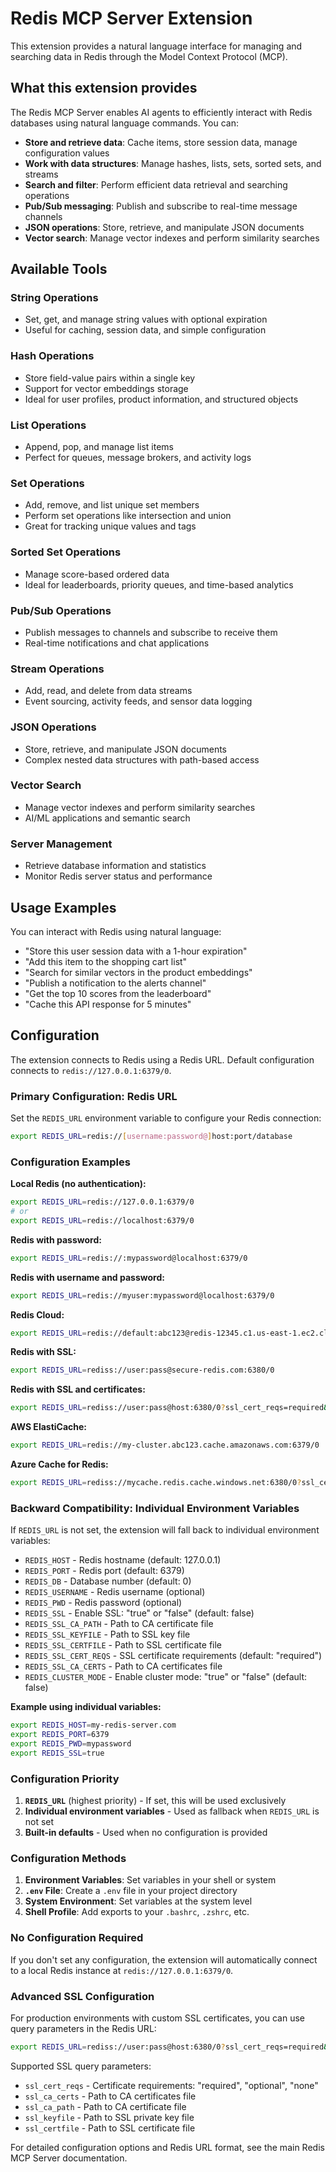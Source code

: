 # Redis MCP Server Extension

This extension provides a natural language interface for managing and searching data in Redis through the Model Context Protocol (MCP).

## What this extension provides

The Redis MCP Server enables AI agents to efficiently interact with Redis databases using natural language commands. You can:

- **Store and retrieve data**: Cache items, store session data, manage configuration values
- **Work with data structures**: Manage hashes, lists, sets, sorted sets, and streams
- **Search and filter**: Perform efficient data retrieval and searching operations
- **Pub/Sub messaging**: Publish and subscribe to real-time message channels
- **JSON operations**: Store, retrieve, and manipulate JSON documents
- **Vector search**: Manage vector indexes and perform similarity searches

## Available Tools

### String Operations
- Set, get, and manage string values with optional expiration
- Useful for caching, session data, and simple configuration

### Hash Operations  
- Store field-value pairs within a single key
- Support for vector embeddings storage
- Ideal for user profiles, product information, and structured objects

### List Operations
- Append, pop, and manage list items
- Perfect for queues, message brokers, and activity logs

### Set Operations
- Add, remove, and list unique set members
- Perform set operations like intersection and union
- Great for tracking unique values and tags

### Sorted Set Operations
- Manage score-based ordered data
- Ideal for leaderboards, priority queues, and time-based analytics

### Pub/Sub Operations
- Publish messages to channels and subscribe to receive them
- Real-time notifications and chat applications

### Stream Operations
- Add, read, and delete from data streams
- Event sourcing, activity feeds, and sensor data logging

### JSON Operations
- Store, retrieve, and manipulate JSON documents
- Complex nested data structures with path-based access

### Vector Search
- Manage vector indexes and perform similarity searches
- AI/ML applications and semantic search

### Server Management
- Retrieve database information and statistics
- Monitor Redis server status and performance

## Usage Examples

You can interact with Redis using natural language:

- "Store this user session data with a 1-hour expiration"
- "Add this item to the shopping cart list"
- "Search for similar vectors in the product embeddings"
- "Publish a notification to the alerts channel"
- "Get the top 10 scores from the leaderboard"
- "Cache this API response for 5 minutes"

## Configuration

The extension connects to Redis using a Redis URL. Default configuration connects to `redis://127.0.0.1:6379/0`.

### Primary Configuration: Redis URL

Set the `REDIS_URL` environment variable to configure your Redis connection:

```bash
export REDIS_URL=redis://[username:password@]host:port/database
```

### Configuration Examples

**Local Redis (no authentication):**
```bash
export REDIS_URL=redis://127.0.0.1:6379/0
# or
export REDIS_URL=redis://localhost:6379/0
```

**Redis with password:**
```bash
export REDIS_URL=redis://:mypassword@localhost:6379/0
```

**Redis with username and password:**
```bash
export REDIS_URL=redis://myuser:mypassword@localhost:6379/0
```

**Redis Cloud:**
```bash
export REDIS_URL=redis://default:abc123@redis-12345.c1.us-east-1.ec2.cloud.redislabs.com:12345/0
```

**Redis with SSL:**
```bash
export REDIS_URL=rediss://user:pass@secure-redis.com:6380/0
```

**Redis with SSL and certificates:**
```bash
export REDIS_URL=rediss://user:pass@host:6380/0?ssl_cert_reqs=required&ssl_ca_certs=/path/to/ca.pem
```

**AWS ElastiCache:**
```bash
export REDIS_URL=redis://my-cluster.abc123.cache.amazonaws.com:6379/0
```

**Azure Cache for Redis:**
```bash
export REDIS_URL=rediss://mycache.redis.cache.windows.net:6380/0?ssl_cert_reqs=required
```

### Backward Compatibility: Individual Environment Variables

If `REDIS_URL` is not set, the extension will fall back to individual environment variables:

- `REDIS_HOST` - Redis hostname (default: 127.0.0.1)
- `REDIS_PORT` - Redis port (default: 6379)
- `REDIS_DB` - Database number (default: 0)
- `REDIS_USERNAME` - Redis username (optional)
- `REDIS_PWD` - Redis password (optional)
- `REDIS_SSL` - Enable SSL: "true" or "false" (default: false)
- `REDIS_SSL_CA_PATH` - Path to CA certificate file
- `REDIS_SSL_KEYFILE` - Path to SSL key file
- `REDIS_SSL_CERTFILE` - Path to SSL certificate file
- `REDIS_SSL_CERT_REQS` - SSL certificate requirements (default: "required")
- `REDIS_SSL_CA_CERTS` - Path to CA certificates file
- `REDIS_CLUSTER_MODE` - Enable cluster mode: "true" or "false" (default: false)

**Example using individual variables:**
```bash
export REDIS_HOST=my-redis-server.com
export REDIS_PORT=6379
export REDIS_PWD=mypassword
export REDIS_SSL=true
```

### Configuration Priority

1. **`REDIS_URL`** (highest priority) - If set, this will be used exclusively
2. **Individual environment variables** - Used as fallback when `REDIS_URL` is not set
3. **Built-in defaults** - Used when no configuration is provided

### Configuration Methods

1. **Environment Variables**: Set variables in your shell or system
2. **`.env` File**: Create a `.env` file in your project directory
3. **System Environment**: Set variables at the system level
4. **Shell Profile**: Add exports to your `.bashrc`, `.zshrc`, etc.

### No Configuration Required

If you don't set any configuration, the extension will automatically connect to a local Redis instance at `redis://127.0.0.1:6379/0`.

### Advanced SSL Configuration

For production environments with custom SSL certificates, you can use query parameters in the Redis URL:

```bash
export REDIS_URL=rediss://user:pass@host:6380/0?ssl_cert_reqs=required&ssl_ca_path=/path/to/ca.pem&ssl_keyfile=/path/to/key.pem&ssl_certfile=/path/to/cert.pem
```

Supported SSL query parameters:
- `ssl_cert_reqs` - Certificate requirements: "required", "optional", "none"
- `ssl_ca_certs` - Path to CA certificates file
- `ssl_ca_path` - Path to CA certificate file
- `ssl_keyfile` - Path to SSL private key file
- `ssl_certfile` - Path to SSL certificate file

For detailed configuration options and Redis URL format, see the main Redis MCP Server documentation.
